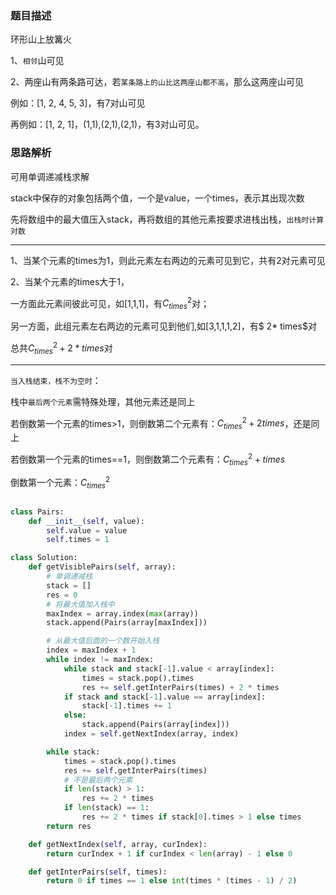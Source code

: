 ### 题目描述

环形山上放篝火

1、`相邻`山可见

2、两座山有两条路可达，若`某条路上的山比这两座山都不高`，那么这两座山可见

例如：[1, 2, 4, 5, 3]，有7对山可见

再例如：[1, 2, 1]，(1,1),(2,1),(2,1)，有3对山可见。

### 思路解析

可用单调递减栈求解

stack中保存的对象包括两个值，一个是value，一个times，表示其出现次数

先将数组中的最大值压入stack，再将数组的其他元素按要求进栈出栈，`出栈时计算对数`

------

1、当某个元素的times为1，则此元素左右两边的元素可见到它，共有2对元素可见

2、当某个元素的times大于1，

一方面此元素间彼此可见，如[1,1,1]，有$C_{times}^{2}$对；

另一方面，此组元素左右两边的元素可见到他们,如[3,1,1,1,2]，有$ 2* times$对

总共$C_{times}^{2} + 2 * times$对

-------

`当入栈结束，栈不为空时`：

栈中`最后两个元素`需特殊处理，其他元素还是同上

若倒数第一个元素的times>1，则倒数第二个元素有：$C_{times}^{2} + 2times$，还是同上

若倒数第一个元素的times==1，则倒数第二个元素有：$C_{times}^{2} + times$

倒数第一个元素：$C_{times}^{2}$




```python

class Pairs:
    def __init__(self, value):
        self.value = value
        self.times = 1

class Solution:
    def getVisiblePairs(self, array):
        # 单调递减栈
        stack = []
        res = 0
        # 将最大值加入栈中
        maxIndex = array.index(max(array))
        stack.append(Pairs(array[maxIndex]))

        # 从最大值后面的一个数开始入栈
        index = maxIndex + 1
        while index != maxIndex:
            while stack and stack[-1].value < array[index]:
                times = stack.pop().times
                res += self.getInterPairs(times) + 2 * times
            if stack and stack[-1].value == array[index]:
                stack[-1].times += 1
            else:
                stack.append(Pairs(array[index]))
            index = self.getNextIndex(array, index)

        while stack:
            times = stack.pop().times
            res += self.getInterPairs(times)
            # 不是最后两个元素
            if len(stack) > 1:
                res += 2 * times
            if len(stack) == 1:
                res += 2 * times if stack[0].times > 1 else times
        return res

    def getNextIndex(self, array, curIndex):
        return curIndex + 1 if curIndex < len(array) - 1 else 0

    def getInterPairs(self, times):
        return 0 if times == 1 else int(times * (times - 1) / 2)
        

```
